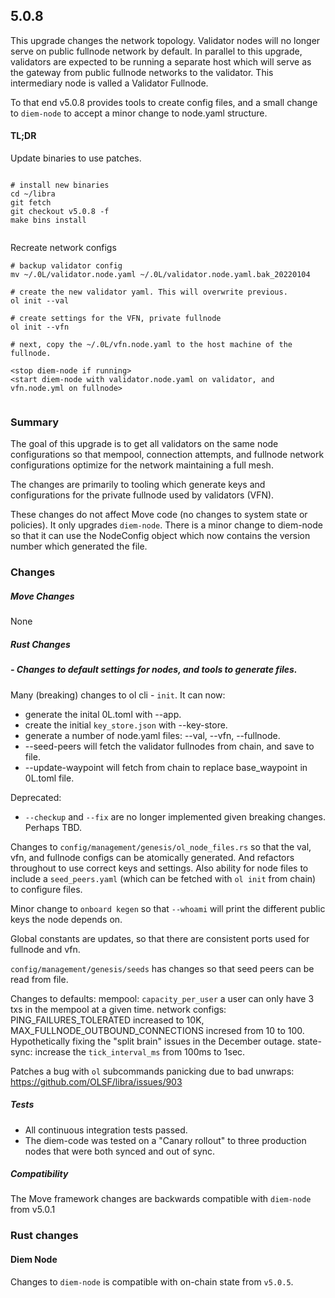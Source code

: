 ## 5.0.8

This upgrade changes the network topology. Validator nodes will no longer serve on public fullnode network by default. In parallel to this upgrade, validators are expected to be running a separate host which will serve as the gateway from public fullnode networks to the validator. This intermediary node is valled a Validator Fullnode.

To that end v5.0.8 provides tools to create config files, and a small change to `diem-node` to accept a minor change to node.yaml structure.

#### TL;DR

Update binaries to use patches.

```

# install new binaries
cd ~/libra
git fetch
git checkout v5.0.8 -f
make bins install


```

Recreate network configs
```
# backup validator config
mv ~/.0L/validator.node.yaml ~/.0L/validator.node.yaml.bak_20220104

# create the new validator yaml. This will overwrite previous.
ol init --val

# create settings for the VFN, private fullnode
ol init --vfn

# next, copy the ~/.0L/vfn.node.yaml to the host machine of the fullnode.

<stop diem-node if running>
<start diem-node with validator.node.yaml on validator, and vfn.node.yml on fullnode>


```

### Summary

The goal of this upgrade is to get all validators on the same node configurations so that mempool, connection attempts, and fullnode network configurations optimize for the network maintaining a full mesh.

The changes are primarily to tooling which generate keys and configurations for the private fullnode used by validators (VFN).

These changes do not affect Move code (no changes to system state or policies). It only upgrades `diem-node`. There is a minor change to diem-node so that it can use the NodeConfig object which now contains the version number which generated the file.

### Changes

##### Move Changes
None

##### Rust Changes
##### - Changes to default settings for nodes, and tools to generate files.

Many (breaking) changes to ol cli - `init`. 
It can now:
- generate the inital 0L.toml with --app.
- create the initial `key_store.json` with --key-store.
- generate a number of node.yaml files: --val, --vfn, --fullnode.
- --seed-peers will fetch the validator fullnodes from chain, and save to file.
- --update-waypoint will fetch from chain to replace base_waypoint in 0L.toml file.

Deprecated:
- `--checkup` and `--fix` are no longer implemented given breaking changes. Perhaps TBD.

Changes to `config/management/genesis/ol_node_files.rs` so that the val, vfn, and fullnode configs can be atomically generated. And refactors throughout to use correct keys and settings. Also ability for node files to include a `seed_peers.yaml` (which can be fetched with `ol init` from chain) to configure files.

Minor change to `onboard kegen` so that `--whoami` will print the different public keys the node depends on.

Global constants are updates, so that there are consistent ports used for fullnode and vfn.

`config/management/genesis/seeds` has changes so that seed peers can be read from file.

Changes to defaults:
mempool: `capacity_per_user` a user can only have 3 txs in the mempool at a given time.
network configs: PING_FAILURES_TOLERATED increased to 10K, MAX_FULLNODE_OUTBOUND_CONNECTIONS incresed from 10 to 100. Hypothetically fixing the "split brain" issues in the December outage.
state-sync: increase the `tick_interval_ms` from 100ms to 1sec.

Patches a bug with `ol` subcommands panicking due to bad unwraps: https://github.com/OLSF/libra/issues/903

##### Tests

- All continuous integration tests passed.
- The diem-code was tested on a "Canary rollout" to three production nodes that were both synced and out of sync.

##### Compatibility
The Move framework changes are backwards compatible with `diem-node` from v5.0.1

### Rust changes
#### Diem Node
Changes to `diem-node` is compatible with on-chain state from `v5.0.5`.
